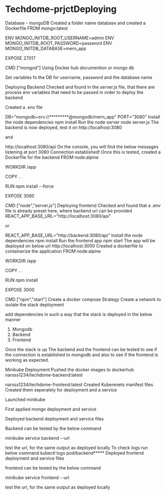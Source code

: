 # Techdome-prjctDeploying

Database - mongoDB
Created a folder name database and created a Dockerfile
FROM mongo:latest

ENV MONGO_INITDB_ROOT_USERNAME=admin
ENV MONGO_INITDB_ROOT_PASSWORD=password
ENV MONGO_INITDB_DATABASE=mern_app


EXPOSE 27017

CMD ["mongod"]
Using Docker hub documention or mongo db

Set variables fo the DB for username, password and the database name

Deploying Backend
Checked and found in the server.js file, that there are process env variables that need to be passed in order to deploy the backend

Created a .env file

DB="mongodb+srv://*********@mongodb/mern_app"
PORT="3080"
Install the node dependencies
npm install
Run the node server
node server.js
The backend is now deployed, test it on
http://localhost:3080

and

http://localhost:3080/api
On the console, you will find the below messages
listening at port 3080
Connection established!
Once this is tested, created a Dockerfile for the backend
FROM node:alpine

WORKDIR /app

COPY . .

RUN npm install --force

EXPOSE 3080

CMD ["node","server.js"]
Deploying frontend
Checked and found that a .env file is already preset here, where backend url can be provided
REACT_APP_BASE_URL="http://localhost:3080/api"

or

REACT_APP_BASE_URL="http://backend:3080/api"
Install the node dependencies
npm install
Run the frontend app
npm start
The app will be deployed on below url
http://localhost:3000
Created a dockerfile to containerize the application
FROM node:alpine

WORKDIR /app

COPY . .

RUN npm install

EXPOSE 3000

CMD ["npm","start"]
Create a docker compose
Strategy
Create a network to isolate the stack deployment

add dependencies in such a way that the stack is deployed in the below manner

1. Mongodb
2. Backend
3. Frontend

Once the stack is up
The backend and the frontend can be tested to see if the connection is established to mongodb and also to see if the frontend is working as expected.

Minikube Deployment
Pushed the docker images to dockerhub
narsss1234/techdome-backend:latest

narsss1234/techdome-frontend:latest
Created Kuberenets manifest files
Created them seperately for deployment and a service

Launched minikube

First applied mongo deployment and service

Deployed backend deployment and service files

Backend can be tested by the below command

minikube service backend --url

test the url, for the same output as deployed locally
To check logs run below command
kubectl logs pod/backend*****
Deployed frontend deployment and service files

frontend can be tested by the below command

minikube service frontend --url

test the url, for the same output as deployed locally
